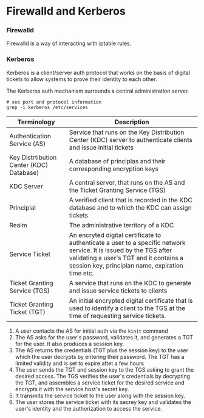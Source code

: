 # Firewalld and Kerberos

### Firewalld

Firewalld is a way of interacting with iptable rules. 

### Kerberos

Kerberos is a client/server auth protocol that works on the basis of digital tickets to allow systems to prove their identity to each other.

The Kerberos auth mechanism surrounds a central  administration server.

```
# see port and protocol information
grep -i kerberos /etc/services
```

| Terminology | Description | 
| --- | --- |
| Authentication Service (AS) | Service that runs on the Key Distribution Center (KDC) server to authenticate clients and issue initial tickets |
| Key Distrtibution Center (KDC) Database) | A database of principlas and their corresponding encryption keys |
|  KDC Server  |  A central server, that runs on the AS and the Ticket Granting Service (TGS) |
| Principlal  | A verified client that is recorded in the KDC database and  to which the KDC can assign tickets |
| Realm  | The administrative territory of a KDC   |
| Service Ticket | An encryted digital certificate to authenticate a user to a specific network service. It is issued by the TGS after validating a user's TGT and it contains a session key, principlan name, expiration time etc. |
| Ticket Granting Service (TGS) | A service that runs on the KDC to generate and issue service tickets to clients |
| Ticket Granting Ticket (TGT) | An initial encrypted digital certificate that is used to identify a client to the TGS at the time of requesting service tickets. |

1. A user contacts the AS for initial auth via the `kinit` command
2. The AS asks for the user's password, validates it, and generates a TGT for the user. It also produces a session key.
3. The AS returns the credentials (TGT plus the session key) to the user which the user decrypts by entering their password. The TGT has a limited validity and is set to expire  aftet a few hours
4. The user sends the TGT and session key  to the TGS asking to grant the desired access. The TGS verifies  the user's credentials by decrypting the TGT, and assembles a service ticket for the desired service and encrypts it with the service host's secret key.
5. It transmits the service ticket to the user along with the session key. 
6. The user stores the service ticket with its secrey key and validates the user's identity and the authorization to access the service. 

